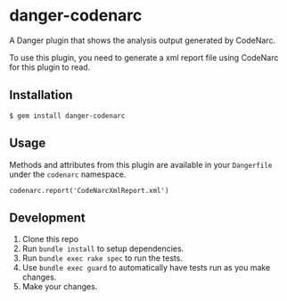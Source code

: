 # danger-codenarc

A Danger plugin that shows the analysis output generated by CodeNarc.

To use this plugin, you need to generate a xml report file using CodeNarc for this plugin to read.

## Installation

    $ gem install danger-codenarc

## Usage

  Methods and attributes from this plugin are available in your `Dangerfile` under the `codenarc` namespace.

    codenarc.report('CodeNarcXmlReport.xml')
  

## Development

1. Clone this repo
2. Run `bundle install` to setup dependencies.
3. Run `bundle exec rake spec` to run the tests.
4. Use `bundle exec guard` to automatically have tests run as you make changes.
5. Make your changes.
